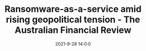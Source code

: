 ---
"title": "Ransomware-as-a-service amid rising geopolitical tension - The Australian Financial Review"
"date": "2021-9-28 14:0:0"
"feed_name": "GOOGLENEWSINDUSTRIAL"
"feed_website": "https://news.google.com/search?q=industrial%2Bincident&hl=en-US&gl=US&ceid=US:en"
"feed_rss": "https://news.google.com/rss/search?q=industrial%2Bincident&hl=en-US&gl=US&ceid=US:en"
"link": "https://www.afr.com/technology/ransomware-as-a-service-amid-rising-geopolitical-tension-20210924-p58ugb"
"source": "{'href': 'https://www.afr.com', 'title': 'The Australian Financial Review'}"
"file": "_posts/2021-1-1-96298f0f64cfe7e6ab11db3caf5687697aa76f63.md"
"accident": "0"
"drilling": "0"
"dead": "0"
"injured": "0"
"arrested": "0"
"where": "unknown site"
"place": "unknown place"
---